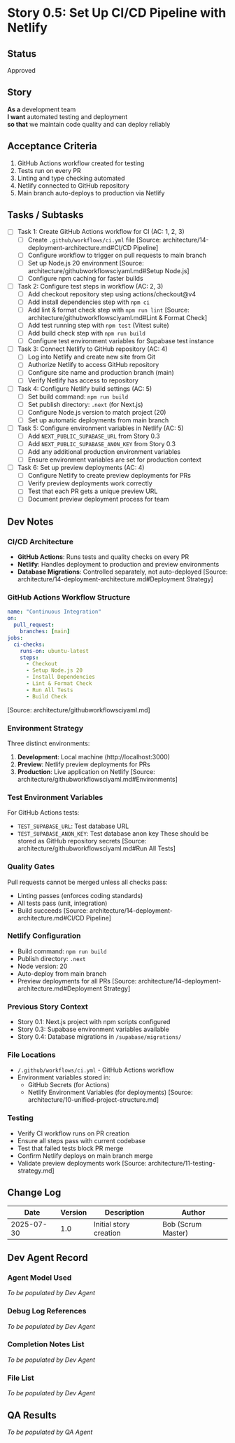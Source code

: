 # Story 0.5: Set Up CI/CD Pipeline with Netlify

## Status

Approved

## Story

**As a** development team  
**I want** automated testing and deployment  
**so that** we maintain code quality and can deploy reliably

## Acceptance Criteria

1. GitHub Actions workflow created for testing
2. Tests run on every PR
3. Linting and type checking automated
4. Netlify connected to GitHub repository
5. Main branch auto-deploys to production via Netlify

## Tasks / Subtasks

- [ ] Task 1: Create GitHub Actions workflow for CI (AC: 1, 2, 3)
  - [ ] Create `.github/workflows/ci.yml` file [Source: architecture/14-deployment-architecture.md#CI/CD Pipeline]
  - [ ] Configure workflow to trigger on pull requests to main branch
  - [ ] Set up Node.js 20 environment [Source: architecture/githubworkflowsciyaml.md#Setup Node.js]
  - [ ] Configure npm caching for faster builds
- [ ] Task 2: Configure test steps in workflow (AC: 2, 3)
  - [ ] Add checkout repository step using actions/checkout@v4
  - [ ] Add install dependencies step with `npm ci`
  - [ ] Add lint & format check step with `npm run lint` [Source: architecture/githubworkflowsciyaml.md#Lint & Format Check]
  - [ ] Add test running step with `npm test` (Vitest suite)
  - [ ] Add build check step with `npm run build`
  - [ ] Configure test environment variables for Supabase test instance
- [ ] Task 3: Connect Netlify to GitHub repository (AC: 4)
  - [ ] Log into Netlify and create new site from Git
  - [ ] Authorize Netlify to access GitHub repository
  - [ ] Configure site name and production branch (main)
  - [ ] Verify Netlify has access to repository
- [ ] Task 4: Configure Netlify build settings (AC: 5)
  - [ ] Set build command: `npm run build`
  - [ ] Set publish directory: `.next` (for Next.js)
  - [ ] Configure Node.js version to match project (20)
  - [ ] Set up automatic deployments from main branch
- [ ] Task 5: Configure environment variables in Netlify (AC: 5)
  - [ ] Add `NEXT_PUBLIC_SUPABASE_URL` from Story 0.3
  - [ ] Add `NEXT_PUBLIC_SUPABASE_ANON_KEY` from Story 0.3
  - [ ] Add any additional production environment variables
  - [ ] Ensure environment variables are set for production context
- [ ] Task 6: Set up preview deployments (AC: 4)
  - [ ] Configure Netlify to create preview deployments for PRs
  - [ ] Verify preview deployments work correctly
  - [ ] Test that each PR gets a unique preview URL
  - [ ] Document preview deployment process for team

## Dev Notes

### CI/CD Architecture

- **GitHub Actions**: Runs tests and quality checks on every PR
- **Netlify**: Handles deployment to production and preview environments
- **Database Migrations**: Controlled separately, not auto-deployed
  [Source: architecture/14-deployment-architecture.md#Deployment Strategy]

### GitHub Actions Workflow Structure

```yaml
name: "Continuous Integration"
on:
  pull_request:
    branches: [main]
jobs:
  ci-checks:
    runs-on: ubuntu-latest
    steps:
      - Checkout
      - Setup Node.js 20
      - Install Dependencies
      - Lint & Format Check
      - Run All Tests
      - Build Check
```

[Source: architecture/githubworkflowsciyaml.md]

### Environment Strategy

Three distinct environments:

1. **Development**: Local machine (http://localhost:3000)
2. **Preview**: Netlify preview deployments for PRs
3. **Production**: Live application on Netlify
   [Source: architecture/githubworkflowsciyaml.md#Environments]

### Test Environment Variables

For GitHub Actions tests:

- `TEST_SUPABASE_URL`: Test database URL
- `TEST_SUPABASE_ANON_KEY`: Test database anon key
  These should be stored as GitHub repository secrets
  [Source: architecture/githubworkflowsciyaml.md#Run All Tests]

### Quality Gates

Pull requests cannot be merged unless all checks pass:

- Linting passes (enforces coding standards)
- All tests pass (unit, integration)
- Build succeeds
  [Source: architecture/14-deployment-architecture.md#CI/CD Pipeline]

### Netlify Configuration

- Build command: `npm run build`
- Publish directory: `.next`
- Node version: 20
- Auto-deploy from main branch
- Preview deployments for all PRs
  [Source: architecture/14-deployment-architecture.md#Deployment Strategy]

### Previous Story Context

- Story 0.1: Next.js project with npm scripts configured
- Story 0.3: Supabase environment variables available
- Story 0.4: Database migrations in `/supabase/migrations/`

### File Locations

- `/.github/workflows/ci.yml` - GitHub Actions workflow
- Environment variables stored in:
  - GitHub Secrets (for Actions)
  - Netlify Environment Variables (for deployments)
    [Source: architecture/10-unified-project-structure.md]

### Testing

- Verify CI workflow runs on PR creation
- Ensure all steps pass with current codebase
- Test that failed tests block PR merge
- Confirm Netlify deploys on main branch merge
- Validate preview deployments work
  [Source: architecture/11-testing-strategy.md]

## Change Log

| Date       | Version | Description            | Author             |
| ---------- | ------- | ---------------------- | ------------------ |
| 2025-07-30 | 1.0     | Initial story creation | Bob (Scrum Master) |

## Dev Agent Record

### Agent Model Used

_To be populated by Dev Agent_

### Debug Log References

_To be populated by Dev Agent_

### Completion Notes List

_To be populated by Dev Agent_

### File List

_To be populated by Dev Agent_

## QA Results

_To be populated by QA Agent_

